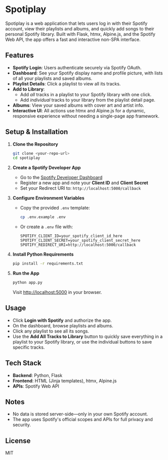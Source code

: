 # Spotiplay

Spotiplay is a web application that lets users log in with their Spotify account, view their playlists and albums, and quickly add songs to their personal Spotify library. Built with Flask, htmx, Alpine.js, and the Spotify Web API, the app offers a fast and interactive non-SPA interface.

## Features

- **Spotify Login**: Users authenticate securely via Spotify OAuth.
- **Dashboard**: See your Spotify display name and profile picture, with lists of all your playlists and saved albums.
- **Playlist Details**: Click a playlist to view all its tracks.
- **Add to Library**:
  - Add *all* tracks in a playlist to your Spotify library with one click.
  - Add *individual* tracks to your library from the playlist detail page.
- **Albums**: View your saved albums with cover art and artist info.
- **Interactive UI**: All actions use htmx and Alpine.js for a dynamic, responsive experience without needing a single-page app framework.

## Setup & Installation

1. **Clone the Repository**

   ```bash
   git clone <your-repo-url>
   cd spotiplay
   ```

2. **Create a Spotify Developer App**
   - Go to the [Spotify Developer Dashboard](https://developer.spotify.com/dashboard/applications)
   - Register a new app and note your **Client ID** and **Client Secret**
   - Set your Redirect URI to: `http://localhost:5000/callback`

3. **Configure Environment Variables**
   - Copy the provided `.env` template:
     ```bash
     cp .env.example .env
     ```
   - Or create a `.env` file with:
     ```env
     SPOTIFY_CLIENT_ID=your_spotify_client_id_here
     SPOTIFY_CLIENT_SECRET=your_spotify_client_secret_here
     SPOTIFY_REDIRECT_URI=http://localhost:5000/callback
     ```

4. **Install Python Requirements**
   ```bash
   pip install -r requirements.txt
   ```

5. **Run the App**
   ```bash
   python app.py
   ```
   Visit [http://localhost:5000](http://localhost:5000) in your browser.

## Usage

- Click **Login with Spotify** and authorize the app.
- On the dashboard, browse playlists and albums.
- Click any playlist to see all its songs.
- Use the **Add All Tracks to Library** button to quickly save everything in a playlist to your Spotify library, or use the individual buttons to save specific tracks.

## Tech Stack
- **Backend**: Python, Flask
- **Frontend**: HTML (Jinja templates), htmx, Alpine.js
- **APIs**: Spotify Web API

## Notes
- No data is stored server-side—only in your own Spotify account.
- The app uses Spotify's official scopes and APIs for full privacy and security.

## License
MIT
